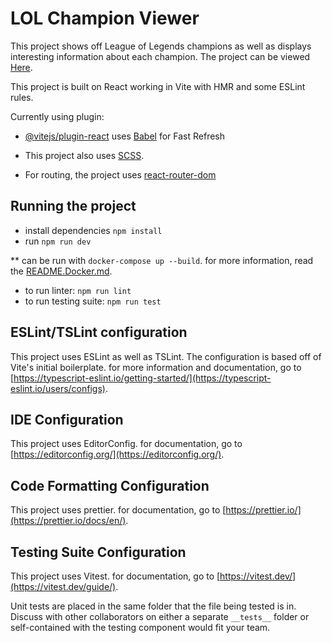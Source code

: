 # LOL Champion Viewer

This project shows off League of Legends champions as well as displays interesting information about each champion. The project can be viewed [Here](https://lol-champion-viewer.netlify.app/).

This project is built on React working in Vite with HMR and some ESLint rules.

Currently using plugin:

-   [@vitejs/plugin-react](https://github.com/vitejs/vite-plugin-react/blob/main/packages/plugin-react/README.md) uses [Babel](https://babeljs.io/) for Fast Refresh

-   This project also uses [SCSS](https://sass-lang.com/).

-   For routing, the project uses [react-router-dom](https://reactrouter.com/en/main)

## Running the project

-   install dependencies `npm install`
-   run `npm run dev`

\*\* can be run with `docker-compose up --build`. for more information, read the [README.Docker.md](README.Docker.md).

-   to run linter: `npm run lint`
-   to run testing suite: `npm run test`

## ESLint/TSLint configuration

This project uses ESLint as well as TSLint. The configuration is based off of Vite's initial boilerplate. for more information and documentation, go to [https://typescript-eslint.io/getting-started/](https://typescript-eslint.io/users/configs).

## IDE Configuration

This project uses EditorConfig. for documentation, go to [https://editorconfig.org/](https://editorconfig.org/).

## Code Formatting Configuration

This project uses prettier. for documentation, go to [https://prettier.io/](https://prettier.io/docs/en/).

## Testing Suite Configuration

This project uses Vitest. for documentation, go to [https://vitest.dev/](https://vitest.dev/guide/).

Unit tests are placed in the same folder that the file being tested is in. Discuss with other collaborators on either a separate `__tests__` folder or self-contained with the testing component would fit your team.
